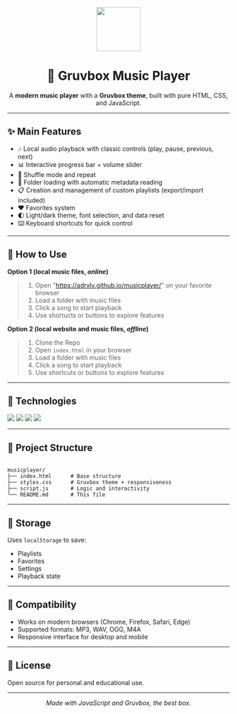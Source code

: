 <p align="center">
  <img src="https://img.icons8.com/fluency/96/music.png" width="100" height="100"/>
</p>

<h1 align="center">🎵 Gruvbox Music Player</h1>
<p align="center">
  A <strong>modern music player</strong> with a <strong>Gruvbox theme</strong>, built with pure HTML, CSS, and JavaScript.
</p>

---

## ✨ Main Features

* 🎶 Local audio playback with classic controls (play, pause, previous, next)
* 📊 Interactive progress bar + volume slider
* 🔀 Shuffle mode and repeat
* 📁 Folder loading with automatic metadata reading
* 📋 Creation and management of custom playlists (export/import included)
* ❤️ Favorites system
* 🌓 Light/dark theme, font selection, and data reset
* ⌨️ Keyboard shortcuts for quick control

---

## 🚀 How to Use
**Option 1 (local music files, _online_)**
> 1. Open "https://adrxlv.github.io/musicplayer/" on your favorite browser
> 2. Load a folder with music files
> 3. Click a song to start playback
> 4. Use shortucts or buttons to explore features

**Option 2 (local website and music files, _offline_)**
> 1. Clone the Repo
> 2. Open `index.html` in your browser
> 3. Load a folder with music files
> 4. Click a song to start playback
> 5. Use shortcuts or buttons to explore features

---

## 🧠 Technologies

<p>
  <img src="https://img.shields.io/badge/HTML5-E34F26?style=flat-square&logo=html5&logoColor=white"/>
  <img src="https://img.shields.io/badge/CSS3-1572B6?style=flat-square&logo=css3&logoColor=white"/>
  <img src="https://img.shields.io/badge/JavaScript-F7DF1E?style=flat-square&logo=javascript&logoColor=black"/>
  <img src="https://img.shields.io/badge/Google%20Fonts-4285F4?style=flat-square&logo=google&logoColor=white"/>
</p>

---

## 📁 Project Structure

```

musicplayer/
├── index.html      # Base structure
├── styles.css      # Gruvbox theme + responsiveness
├── script.js       # Logic and interactivity
└── README.md       # This file

```

---

## 💾 Storage

Uses `localStorage` to save:

* Playlists
* Favorites
* Settings
* Playback state

---

## 📱 Compatibility

* Works on modern browsers (Chrome, Firefox, Safari, Edge)
* Supported formats: MP3, WAV, OGG, M4A
* Responsive interface for desktop and mobile

---

## 📄 License

Open source for personal and educational use.

---

<p align="center"><em>Made with JavaScript and Gruvbox, the best box.</em></p>
